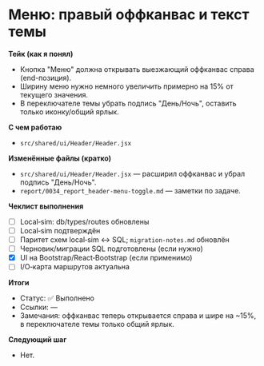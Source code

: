 # Меню: правый оффканвас и текст темы

**Тейк (как я понял)**
- Кнопка "Меню" должна открывать выезжающий оффканвас справа (end-позиция).
- Ширину меню нужно немного увеличить примерно на 15% от текущего значения.
- В переключателе темы убрать подпись "День/Ночь", оставить только иконку/общий ярлык.

**С чем работаю**
- `src/shared/ui/Header/Header.jsx`

**Изменённые файлы (кратко)**
- `src/shared/ui/Header/Header.jsx` — расширил оффканвас и убрал подпись "День/Ночь".
- `report/0034_report_header-menu-toggle.md` — заметки по задаче.

**Чеклист выполнения**
- [ ] Local‑sim: db/types/routes обновлены
- [ ] Local‑sim подтверждён
- [ ] Паритет схем local‑sim ↔ SQL; `migration-notes.md` обновлён
- [ ] Черновик/миграции SQL подготовлены (если нужно)
- [x] UI на Bootstrap/React‑Bootstrap (если применимо)
- [ ] I/O‑карта маршрутов актуальна

**Итоги**
- Статус: ✅ Выполнено
- Ссылки: —
- Замечания: оффканвас теперь открывается справа и шире на ~15%, в переключателе темы только общий ярлык.

**Следующий шаг**
- Нет.
